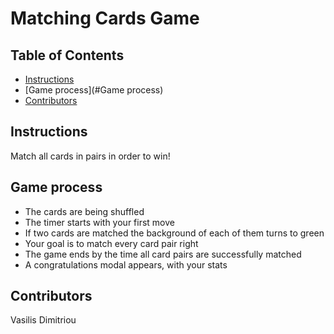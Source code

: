 # Matching Cards Game

## Table of Contents

* [Instructions](#instructions)
* [Game process](#Game process)
* [Contributors](#Contributors)

## Instructions

Match all cards in pairs in order to win!
## Game process

* The cards are being shuffled
* The timer starts with your first move
* If two cards are matched the background of each of them turns to green
* Your goal is to match every card pair right
* The game ends by the time all card pairs are successfully matched
* A congratulations modal appears, with your stats

## Contributors

Vasilis Dimitriou


